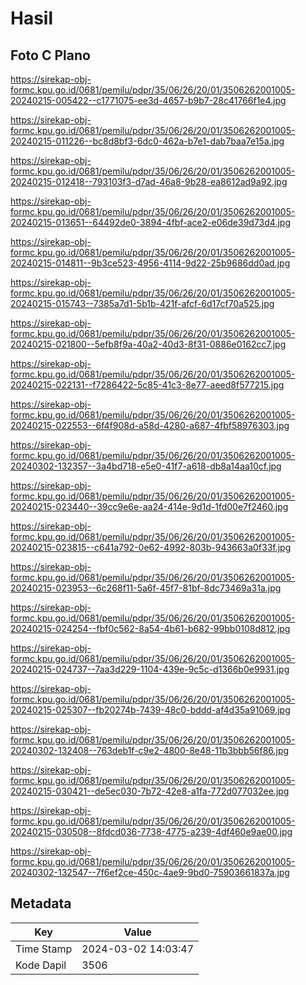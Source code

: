 # Hasil

## Foto C Plano

https://sirekap-obj-formc.kpu.go.id/0681/pemilu/pdpr/35/06/26/20/01/3506262001005-20240215-005422--c1771075-ee3d-4657-b9b7-28c41766f1e4.jpg

https://sirekap-obj-formc.kpu.go.id/0681/pemilu/pdpr/35/06/26/20/01/3506262001005-20240215-011226--bc8d8bf3-6dc0-462a-b7e1-dab7baa7e15a.jpg

https://sirekap-obj-formc.kpu.go.id/0681/pemilu/pdpr/35/06/26/20/01/3506262001005-20240215-012418--793103f3-d7ad-46a8-9b28-ea8612ad9a92.jpg

https://sirekap-obj-formc.kpu.go.id/0681/pemilu/pdpr/35/06/26/20/01/3506262001005-20240215-013651--64492de0-3894-4fbf-ace2-e06de39d73d4.jpg

https://sirekap-obj-formc.kpu.go.id/0681/pemilu/pdpr/35/06/26/20/01/3506262001005-20240215-014811--9b3ce523-4956-4114-9d22-25b9686dd0ad.jpg

https://sirekap-obj-formc.kpu.go.id/0681/pemilu/pdpr/35/06/26/20/01/3506262001005-20240215-015743--7385a7d1-5b1b-421f-afcf-6d17cf70a525.jpg

https://sirekap-obj-formc.kpu.go.id/0681/pemilu/pdpr/35/06/26/20/01/3506262001005-20240215-021800--5efb8f9a-40a2-40d3-8f31-0886e0162cc7.jpg

https://sirekap-obj-formc.kpu.go.id/0681/pemilu/pdpr/35/06/26/20/01/3506262001005-20240215-022131--f7286422-5c85-41c3-8e77-aeed8f577215.jpg

https://sirekap-obj-formc.kpu.go.id/0681/pemilu/pdpr/35/06/26/20/01/3506262001005-20240215-022553--6f4f908d-a58d-4280-a687-4fbf58976303.jpg

https://sirekap-obj-formc.kpu.go.id/0681/pemilu/pdpr/35/06/26/20/01/3506262001005-20240302-132357--3a4bd718-e5e0-41f7-a618-db8a14aa10cf.jpg

https://sirekap-obj-formc.kpu.go.id/0681/pemilu/pdpr/35/06/26/20/01/3506262001005-20240215-023440--39cc9e6e-aa24-414e-9d1d-1fd00e7f2460.jpg

https://sirekap-obj-formc.kpu.go.id/0681/pemilu/pdpr/35/06/26/20/01/3506262001005-20240215-023815--c641a792-0e62-4992-803b-943663a0f33f.jpg

https://sirekap-obj-formc.kpu.go.id/0681/pemilu/pdpr/35/06/26/20/01/3506262001005-20240215-023953--6c268f11-5a6f-45f7-81bf-8dc73469a31a.jpg

https://sirekap-obj-formc.kpu.go.id/0681/pemilu/pdpr/35/06/26/20/01/3506262001005-20240215-024254--fbf0c562-8a54-4b61-b682-99bb0108d812.jpg

https://sirekap-obj-formc.kpu.go.id/0681/pemilu/pdpr/35/06/26/20/01/3506262001005-20240215-024737--7aa3d229-1104-439e-9c5c-d1366b0e9931.jpg

https://sirekap-obj-formc.kpu.go.id/0681/pemilu/pdpr/35/06/26/20/01/3506262001005-20240215-025307--fb20274b-7439-48c0-bddd-af4d35a91069.jpg

https://sirekap-obj-formc.kpu.go.id/0681/pemilu/pdpr/35/06/26/20/01/3506262001005-20240302-132408--763deb1f-c9e2-4800-8e48-11b3bbb56f86.jpg

https://sirekap-obj-formc.kpu.go.id/0681/pemilu/pdpr/35/06/26/20/01/3506262001005-20240215-030421--de5ec030-7b72-42e8-a1fa-772d077032ee.jpg

https://sirekap-obj-formc.kpu.go.id/0681/pemilu/pdpr/35/06/26/20/01/3506262001005-20240215-030508--8fdcd036-7738-4775-a239-4df460e9ae00.jpg

https://sirekap-obj-formc.kpu.go.id/0681/pemilu/pdpr/35/06/26/20/01/3506262001005-20240302-132547--7f6ef2ce-450c-4ae9-9bd0-75903661837a.jpg


## Metadata

| Key        | Value               |
| ---------- | ------------------- |
| Time Stamp | 2024-03-02 14:03:47 |
| Kode Dapil | 3506                |



